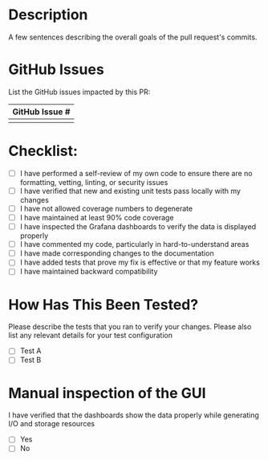 # Description
A few sentences describing the overall goals of the pull request's commits.

# GitHub Issues
List the GitHub issues impacted by this PR:

| GitHub Issue # |
| -------------- |
| |

# Checklist:

- [ ] I have performed a self-review of my own code to ensure there are no formatting, vetting, linting, or security issues
- [ ] I have verified that new and existing unit tests pass locally with my changes
- [ ] I have not allowed coverage numbers to degenerate
- [ ] I have maintained at least 90% code coverage
- [ ] I have inspected the Grafana dashboards to verify the data is displayed properly
- [ ] I have commented my code, particularly in hard-to-understand areas
- [ ] I have made corresponding changes to the documentation
- [ ] I have added tests that prove my fix is effective or that my feature works
- [ ] I have maintained backward compatibility

# How Has This Been Tested?
Please describe the tests that you ran to verify your changes. Please also list any relevant details for your test configuration

- [ ] Test A
- [ ] Test B

# Manual inspection of the GUI
I have verified that the dashboards show the data properly while generating I/O and storage resources

- [ ] Yes
- [ ] No
